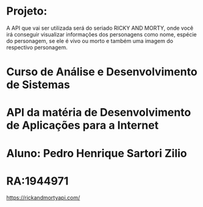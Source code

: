 # Projeto:
A API que vai ser utilizada será do seriado RICKY AND MORTY, onde você irá conseguir visualizar informações dos personagens como nome, espécie do personagem, se ele é vivo ou morto e também uma imagem do respectivo personagem.
# Curso de Análise e Desenvolvimento de Sistemas
# API da matéria de Desenvolvimento de Aplicações para a Internet
# Aluno: Pedro Henrique Sartori Zilio     
# RA:1944971



https://rickandmortyapi.com/
